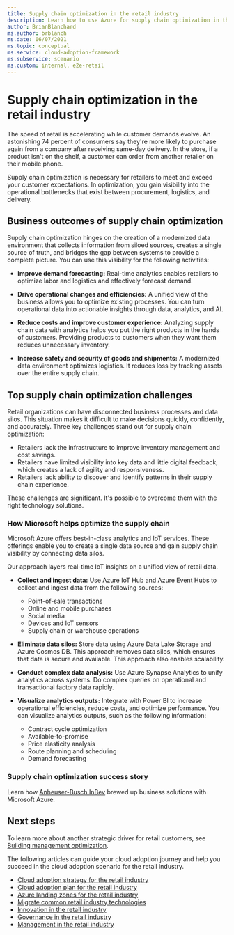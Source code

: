 ```yaml
---
title: Supply chain optimization in the retail industry
description: Learn how to use Azure for supply chain optimization in the retail industry. Gain visibility into the bottlenecks between procurement, logistics, and delivery.
author: BrianBlanchard
ms.author: brblanch
ms.date: 06/07/2021
ms.topic: conceptual
ms.service: cloud-adoption-framework
ms.subservice: scenario
ms.custom: internal, e2e-retail
---
```


# Supply chain optimization in the retail industry

The speed of retail is accelerating while customer demands evolve. An astonishing 74 percent of consumers say they're more likely to purchase again from a company after receiving same-day delivery. In the store, if a product isn't on the shelf, a customer can order from another retailer on their mobile phone.

Supply chain optimization is necessary for retailers to meet and exceed your customer expectations. In optimization, you gain visibility into the operational bottlenecks that exist between procurement, logistics, and delivery.

## Business outcomes of supply chain optimization

Supply chain optimization hinges on the creation of a modernized data environment that collects information from siloed sources, creates a single source of truth, and bridges the gap between systems to provide a complete picture. You can use this visibility for the following activities:

- **Improve demand forecasting:** Real-time analytics enables retailers to optimize labor and logistics and effectively forecast demand.

- **Drive operational changes and efficiencies:** A unified view of the business allows you to optimize existing processes. You can turn operational data into actionable insights through data, analytics, and AI.

- **Reduce costs and improve customer experience:** Analyzing supply chain data with analytics helps you put the right products in the hands of customers. Providing products to customers when they want them reduces unnecessary inventory.

- **Increase safety and security of goods and shipments:** A modernized data environment optimizes logistics. It reduces loss by tracking assets over the entire supply chain.

## Top supply chain optimization challenges

Retail organizations can have disconnected business processes and data silos. This situation makes it difficult to make decisions quickly, confidently, and accurately. Three key challenges stand out for supply chain optimization:

- Retailers lack the infrastructure to improve inventory management and cost savings.
- Retailers have limited visibility into key data and little digital feedback, which creates a lack of agility and responsiveness.
- Retailers lack ability to discover and identify patterns in their supply chain experience.

These challenges are significant. It's possible to overcome them with the right technology solutions.

### How Microsoft helps optimize the supply chain

Microsoft Azure offers best-in-class analytics and IoT services. These offerings enable you to create a single data source and gain supply chain visibility by connecting data silos.

Our approach layers real-time IoT insights on a unified view of retail data.

- **Collect and ingest data:** Use Azure IoT Hub and Azure Event Hubs to collect and ingest data from the following sources:

  - Point-of-sale transactions
  - Online and mobile purchases
  - Social media
  - Devices and IoT sensors
  - Supply chain or warehouse operations

- **Eliminate data silos:** Store data using Azure Data Lake Storage and Azure Cosmos DB. This approach removes data silos, which ensures that data is secure and available. This approach also enables scalability.

- **Conduct complex data analysis:** Use Azure Synapse Analytics to unify analytics across systems. Do complex queries on operational and transactional factory data rapidly.

- **Visualize analytics outputs:** Integrate with Power BI to increase operational efficiencies, reduce costs, and optimize performance. You can visualize analytics outputs, such as the following information:

  - Contract cycle optimization
  - Available-to-promise
  - Price elasticity analysis
  - Route planning and scheduling
  - Demand forecasting

### Supply chain optimization success story

Learn how [Anheuser-Busch InBev](https://customers.microsoft.com/story/ab-inbev-consumer-goods-azure) brewed up business solutions with Microsoft Azure.

## Next steps

To learn more about another strategic driver for retail customers, see [Building management optimization](./retail-building-management-optimization.md).

The following articles can guide your cloud adoption journey and help you succeed in the cloud adoption scenario for the retail industry.

- [Cloud adoption strategy for the retail industry](./strategy.md)
- [Cloud adoption plan for the retail industry](./plan.md)
- [Azure landing zones for the retail industry](./ready.md)
- [Migrate common retail industry technologies](./migrate.md)
- [Innovation in the retail industry](./innovate.md)
- [Governance in the retail industry](./govern.md)
- [Management in the retail industry](./manage.md)

